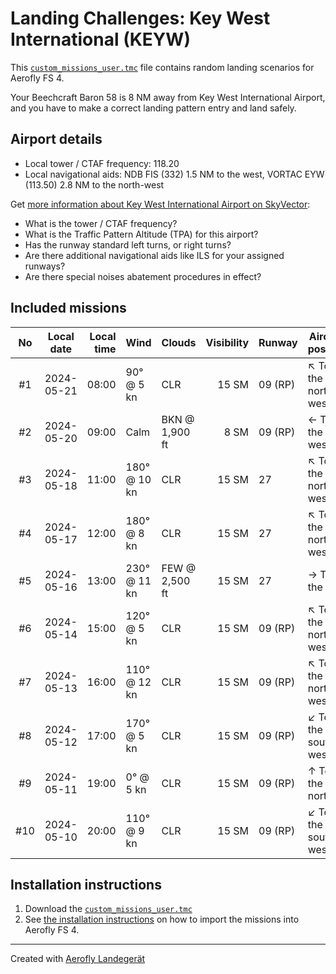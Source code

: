 # Landing Challenges: Key West International (KEYW)

This [`custom_missions_user.tmc`](./custom_missions_user.tmc) file contains random landing scenarios for Aerofly FS 4.

Your Beechcraft Baron 58 is 8 NM away from Key West International Airport, and you have to make a correct landing pattern entry and land safely.

## Airport details

- Local tower / CTAF frequency: 118.20
- Local navigational aids: NDB FIS (332) 1.5 NM to the west, VORTAC EYW (113.50) 2.8 NM to the north-west

Get [more information about Key West International Airport on SkyVector](https://skyvector.com/airport/KEYW):

- What is the tower / CTAF frequency?
- What is the Traffic Pattern Altitude (TPA) for this airport?
- Has the runway standard left turns, or right turns?
- Are there additional navigational aids like ILS for your assigned runways?
- Are there special noises abatement procedures in effect?

## Included missions

| No  | Local date | Local time | Wind         | Clouds         | Visibility | Runway  | Aircraft position    |
| :-: | ---------- | ---------: | ------------ | -------------- | ---------: | ------- | -------------------- |
| #1  | 2024-05-21 |      08:00 | 90° @ 5 kn   | CLR            |      15 SM | 09 (RP) | ↖ To the north-west |
| #2  | 2024-05-20 |      09:00 | Calm         | BKN @ 1,900 ft |       8 SM | 09 (RP) | ← To the west        |
| #3  | 2024-05-18 |      11:00 | 180° @ 10 kn | CLR            |      15 SM | 27      | ↖ To the north-west |
| #4  | 2024-05-17 |      12:00 | 180° @ 8 kn  | CLR            |      15 SM | 27      | ↖ To the north-west |
| #5  | 2024-05-16 |      13:00 | 230° @ 11 kn | FEW @ 2,500 ft |      15 SM | 27      | → To the east        |
| #6  | 2024-05-14 |      15:00 | 120° @ 5 kn  | CLR            |      15 SM | 09 (RP) | ↖ To the north-west |
| #7  | 2024-05-13 |      16:00 | 110° @ 12 kn | CLR            |      15 SM | 09 (RP) | ↖ To the north-west |
| #8  | 2024-05-12 |      17:00 | 170° @ 5 kn  | CLR            |      15 SM | 09 (RP) | ↙ To the south-west |
| #9  | 2024-05-11 |      19:00 | 0° @ 5 kn    | CLR            |      15 SM | 09 (RP) | ↑ To the north       |
| #10 | 2024-05-10 |      20:00 | 110° @ 9 kn  | CLR            |      15 SM | 09 (RP) | ↙ To the south-west |

## Installation instructions

1. Download the [`custom_missions_user.tmc`](./custom_missions_user.tmc)
2. See [the installation instructions](https://fboes.github.io/aerofly-missions/docs/generic-installation.html) on how to import the missions into Aerofly FS 4.

---

Created with [Aerofly Landegerät](https://github.com/fboes/aerofly-patterns)
